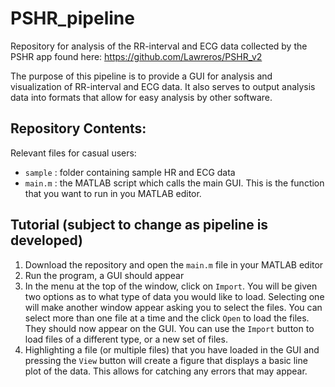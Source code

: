 # PSHR_pipeline
Repository for analysis of the RR-interval and ECG data collected by the PSHR app found here:
https://github.com/Lawreros/PSHR_v2

The purpose of this pipeline is to provide a GUI for analysis and visualization of RR-interval and ECG data. It also serves to output analysis data into formats that allow for easy analysis by other software.

## Repository Contents:
Relevant files for casual users:
- `sample` : folder containing sample HR and ECG data
- `main.m` : the MATLAB script which calls the main GUI. This is the function that you want to run in you MATLAB editor.


## Tutorial (subject to change as pipeline is developed)
1) Download the repository and open the `main.m` file in your MATLAB editor
2) Run the program, a GUI should appear
3) In the menu at the top of the window, click on `Import`. You will be given two options as to what type of data you would like to load. Selecting one will make another window appear asking you to select the files. You can select more than one file at a time and the click `Open` to load the files. They should now appear on the GUI. You can use the `Import` button to load files of a different type, or a new set of files.
4) Highlighting a file (or multiple files) that you have loaded in the GUI and pressing the `View` button will create a figure that displays a basic line plot of the data. This allows for catching any errors that may appear.

